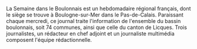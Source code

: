 
La Semaine dans le Boulonnais est un hebdomadaire régional français, dont le siège se trouve à Boulogne-sur-Mer dans le Pas-de-Calais. Paraissant chaque mercredi, ce journal traite l'information de l'ensemble du bassin boulonnais, soit 74 communes, ainsi que celle du canton de Licques. Trois journalistes, un rédacteur en chef adjoint et un journaliste multimédia composent l'équipe rédactionnelle.
